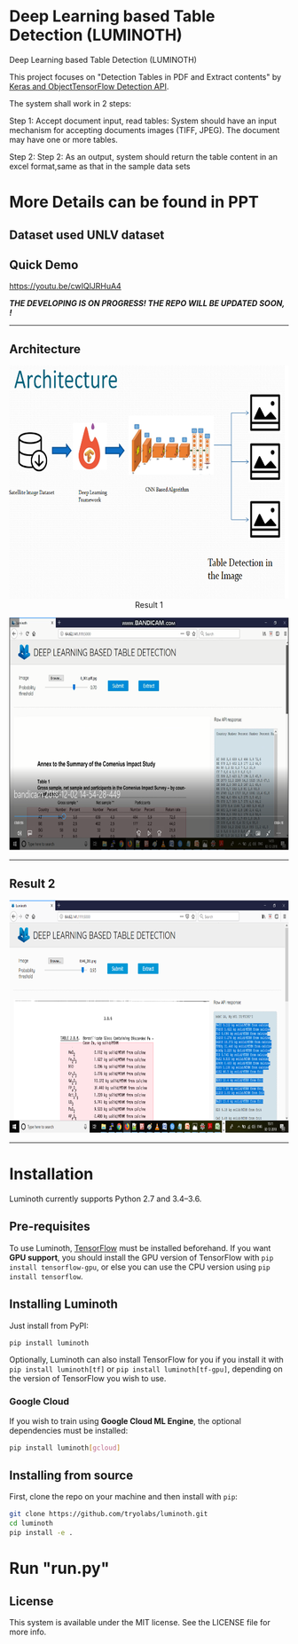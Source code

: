 # Deep Learning based Table Detection (LUMINOTH)
Deep Learning based Table Detection (LUMINOTH)

This project focuses on "Detection Tables in PDF and Extract contents" by [Keras and ObjectTensorFlow Detection API](https://github.com/tensorflow/models/tree/master/research/object_detection). 

The system shall work in 2 steps:

Step 1: Accept document input, read tables: System should have an input mechanism for accepting documents images (TIFF, JPEG). The document may have one or more tables.


Step 2: Step 2: As an output, system should return the table content in an excel format,same as that in the sample data sets

# More Details can be found in PPT

## Dataset used   UNLV dataset


## Quick Demo

https://youtu.be/cwIQlJRHuA4






***THE DEVELOPING IS ON PROGRESS! THE REPO WILL BE UPDATED SOON, !***


--------------



## Architecture

<p align="center">
  <img src="imgs/Architecture.png" height="420" width="520>

</p>



-------------------------------------------------------------------------------------------

## Result 1

<p align="center">
  <img src="imgs/output1.png" height="420" width="520>
">
</p>

-------------------------------------------------------------------------------------------

## Result 2
<p align="center">
  <img src="imgs/output2.png" height="420" width="520>
">
</p>

-------------------------------------------------------------------------------------------

# Installation

Luminoth currently supports Python 2.7 and 3.4–3.6.

## Pre-requisites

To use Luminoth, [TensorFlow](https://www.tensorflow.org/install/) must be installed beforehand. If you want **GPU support**, you should install the GPU version of TensorFlow with `pip install tensorflow-gpu`, or else you can use the CPU version using `pip install tensorflow`.

## Installing Luminoth

Just install from PyPI:

```bash
pip install luminoth
```

Optionally, Luminoth can also install TensorFlow for you if you install it with `pip install luminoth[tf]` or `pip install luminoth[tf-gpu]`, depending on the version of TensorFlow you wish to use.

### Google Cloud

If you wish to train using **Google Cloud ML Engine**, the optional dependencies must be installed:

```bash
pip install luminoth[gcloud]
```

## Installing from source

First, clone the repo on your machine and then install with `pip`:

```bash
git clone https://github.com/tryolabs/luminoth.git
cd luminoth
pip install -e .
```


# Run "run.py"


## License
This system is available under the MIT license. See the LICENSE file for more info.
